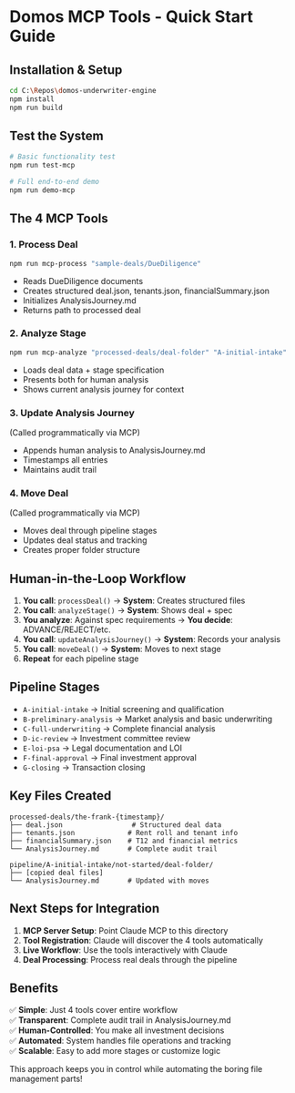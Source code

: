 # Domos MCP Tools - Quick Start Guide

## Installation & Setup

```bash
cd C:\Repos\domos-underwriter-engine
npm install
npm run build
```

## Test the System

```bash
# Basic functionality test
npm run test-mcp

# Full end-to-end demo
npm run demo-mcp
```

## The 4 MCP Tools

### 1. Process Deal
```bash
npm run mcp-process "sample-deals/DueDiligence"
```
- Reads DueDiligence documents
- Creates structured deal.json, tenants.json, financialSummary.json
- Initializes AnalysisJourney.md
- Returns path to processed deal

### 2. Analyze Stage  
```bash
npm run mcp-analyze "processed-deals/deal-folder" "A-initial-intake"
```
- Loads deal data + stage specification
- Presents both for human analysis
- Shows current analysis journey for context

### 3. Update Analysis Journey
(Called programmatically via MCP)
- Appends human analysis to AnalysisJourney.md
- Timestamps all entries
- Maintains audit trail

### 4. Move Deal
(Called programmatically via MCP)
- Moves deal through pipeline stages
- Updates deal status and tracking
- Creates proper folder structure

## Human-in-the-Loop Workflow

1. **You call**: `processDeal()` → **System**: Creates structured files
2. **You call**: `analyzeStage()` → **System**: Shows deal + spec
3. **You analyze**: Against spec requirements → **You decide**: ADVANCE/REJECT/etc.
4. **You call**: `updateAnalysisJourney()` → **System**: Records your analysis  
5. **You call**: `moveDeal()` → **System**: Moves to next stage
6. **Repeat** for each pipeline stage

## Pipeline Stages

- `A-initial-intake` → Initial screening and qualification
- `B-preliminary-analysis` → Market analysis and basic underwriting  
- `C-full-underwriting` → Complete financial analysis
- `D-ic-review` → Investment committee review
- `E-loi-psa` → Legal documentation and LOI
- `F-final-approval` → Final investment approval
- `G-closing` → Transaction closing

## Key Files Created

```
processed-deals/the-frank-{timestamp}/
├── deal.json                 # Structured deal data
├── tenants.json             # Rent roll and tenant info  
├── financialSummary.json    # T12 and financial metrics
└── AnalysisJourney.md       # Complete audit trail

pipeline/A-initial-intake/not-started/deal-folder/
├── [copied deal files]
└── AnalysisJourney.md       # Updated with moves
```

## Next Steps for Integration

1. **MCP Server Setup**: Point Claude MCP to this directory
2. **Tool Registration**: Claude will discover the 4 tools automatically
3. **Live Workflow**: Use the tools interactively with Claude
4. **Deal Processing**: Process real deals through the pipeline

## Benefits

✅ **Simple**: Just 4 tools cover entire workflow  
✅ **Transparent**: Complete audit trail in AnalysisJourney.md  
✅ **Human-Controlled**: You make all investment decisions  
✅ **Automated**: System handles file operations and tracking  
✅ **Scalable**: Easy to add more stages or customize logic  

This approach keeps you in control while automating the boring file management parts!
